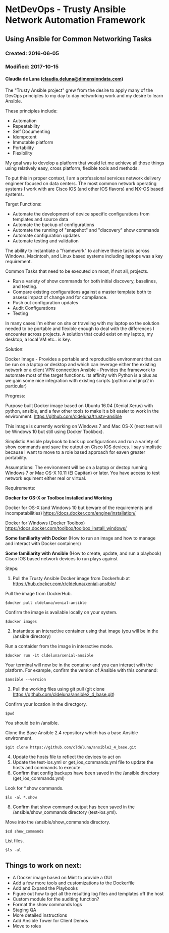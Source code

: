 # NetDevOps - Trusty Ansible Network Automation Framework
## Using Ansible for Common Networking Tasks
### Created:  2016-06-05  
### Modified: 2017-10-15
#### Claudia de Luna (claudia.deluna@dimensiondata.com)


The "Trusty Ansible project" grew from the desire to apply many of the DevOps principles to my day to day networking work and my desire to learn Ansible.

These principles include:

- Automation
- Repeatability
- Self Documenting
- Idempotent
- Immutable platform
- Portability
- Flexibility

My goal was to develop a platform that would let me achieve all those things using relatively easy, cross platform, flexible tools and methods.

To put this in proper context, I am a professional services network delivery engineer focused on data centers.  The most common network operating systems I work with are Cisco IOS (and other IOS flavors) and NX-OS based systems.

Target Functions:
- Automate the development of device specific configurations from templates and source data
- Automate the backup of configurations
- Automate the running of "snapshot" and "discovery" show commands
- Automate configuration updates
- Automate testing and validation

The ability to instantiate a "framework" to achieve these tasks across Windows, Macintosh, and Linux based systems including laptops was a key requirement.

Common Tasks that need to be executed on most, if not all, projects.

* Run a variety of show commands for both initial discovery, baselines, and testing.
* Compare existing configurations against a master template both to assess impact of change and for compliance.
* Push out configuration updates
* Audit Configurations
* Testing

In many cases I'm either on site or traveling with my laptop so the solution needed to be portable and flexible enough to deal with the differences I encounter across projects.  A solution that could exist on my laptop, my desktop, a local VM etc.. is key.

Solution:

Docker Image - Provides a portable and reproducible environment that can be run on a laptop or desktop and which can leverage either the existing network or a client VPN connection
Ansible - Provides the framework to automate most of the target functions.  Its affinity with Python is a plus as we gain some nice integration with existing scripts (python and jinja2 in particular)


Progress:

Purpose built Docker image based on Ubuntu 16.04 (Xenial Xerus) with python, ansible, and a few other tools to make it a bit easier to work in the environment.
https://github.com/cldeluna/trusty-ansible

This image is currently working on Windows 7 and Mac OS-X (next test will be Windows 10 but still using Docker Tookbox).

Simplistic Ansible playbook to back up configurations and run a variety of show commands and save the output on Cisco IOS devices.  I say simplistic because I want to move to a role based approach for eaven greater portability.

Assumptions:
The environment will be on a laptop or destop running Windows 7 or Mac OS-X 10.11 (El Capitan) or later.
You have access to test network equiment either real or virtual.

Requirements:

 **Docker for OS-X or Toolbox Installed and Working**

 Docker for OS-X (and Windows 10 but beware of the requirements and incompatabilities)
 https://docs.docker.com/engine/installation/

 Docker for Windows (Docker Toolbox)
 https://docs.docker.com/toolbox/toolbox_install_windows/

 **Some familiarity with Docker** (How to run an image and how to manage and interact with Docker containers)

 **Some familiarity with Ansible** (How to create, update, and run a playbook)
 Cisco IOS based network devices to run plays against
 

Steps:

1. Pull the Trusty Ansible Docker image from Dockerhub at https://hub.docker.com/r/cldeluna/xenial-ansible/

Pull the image from DockerHub.
```
$docker pull cldeluna/xenial-ansible
```
Confirm the image is available locally on your system.
```
$docker images
```
2. Instantiate an interactive container using that image (you will be in the /ansible directory)

Run a contaider from the image in interactive mode.
```
$docker run -it cldeluna/xenial-ansible
```
Your terminal will now be in the container and you can interact with the platform. For example, confirm the version of Ansible with this command:
```
$ansible --version
```
3. Pull the working files using git pull (git clone https://github.com/cldeluna/ansible2_4_base.git)

Confirm your location in the directgory.
```
$pwd
```
You should be in /ansible.

Clone the Base Ansible 2.4 repository which has a base Ansible environment.
```
$git clone https://github.com/cldeluna/ansible2_4_base.git
```
4. Update the hosts file to reflect the devices to act on
6. Update the test-ios.yml or get_ios_commands.yml file to update the hosts and commands to execute.
7. Confirm that config backups have been saved in the /ansible directory (get_ios_commands.yml)

Look for *.show commands.
```
$ls -al *.show
```
8. Confirm that show command output has been saved in the /ansible/show_commands directory (test-ios.yml).

Move into the /ansible/show_commands directory.
```
$cd show_commands
```
List files.
```
$ls -al
```

## Things to work on next:

+ A Docker image based on Mint to provide a GUI
+ Add a few more tools and customizations to the Dockerfile
+ Add and Expand the Playbooks
+ Figure out how to get all the resulting log files and templates off the host
+ Custom module for the auditing function?
+ Format the show commands logs
+ Staging QA
+ More detailed instructions
+ Add Ansible Tower for Client Demos
+ Move to roles

